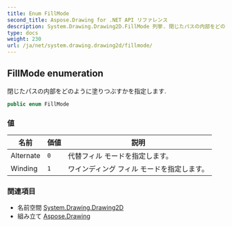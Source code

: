 ```yaml
---
title: Enum FillMode
second_title: Aspose.Drawing for .NET API リファレンス
description: System.Drawing.Drawing2D.FillMode 列挙. 閉じたパスの内部をどのように塗りつぶすかを指定します.
type: docs
weight: 230
url: /ja/net/system.drawing.drawing2d/fillmode/
---
```

## FillMode enumeration

閉じたパスの内部をどのように塗りつぶすかを指定します.

```csharp
public enum FillMode
```

### 値

| 名前 | 価値 | 説明 |
| --- | --- | --- |
| Alternate | `0` | 代替フィル モードを指定します。 |
| Winding | `1` | ワインディング フィル モードを指定します。 |

### 関連項目

* 名前空間 [System.Drawing.Drawing2D](../../system.drawing.drawing2d/)
* 組み立て [Aspose.Drawing](../../)


